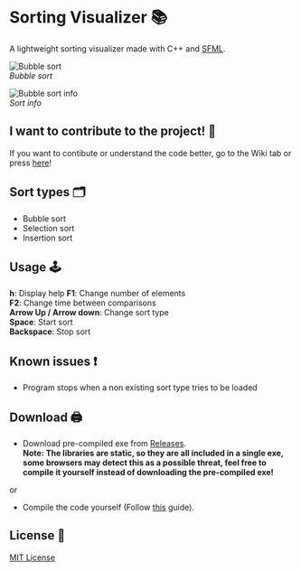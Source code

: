 # Sorting Visualizer 📚

A lightweight sorting visualizer made with C++ and [SFML](https://www.sfml-dev.org/index.php).

![Bubble sort](https://i.imgur.com/iFIRllR.png) <br>
*Bubble sort*

![Bubble sort info](https://i.imgur.com/lZL6G0a.png) <br>
*Sort info*

## I want to contribute to the project! 📖
If you want to contibute or understand the code better, go to the Wiki tab or press [here](https://github.com/alesbe/sorting-visualizer/wiki)!

## Sort types 🗂️
- Bubble sort
- Selection sort
- Insertion sort

## Usage 🕹️
**h**: Display help
**F1**: Change number of elements <br>
**F2**: Change time between comparisons <br>
**Arrow Up / Arrow down**: Change sort type <br>
**Space**: Start sort <br>
**Backspace**: Stop sort

## Known issues ❗
- Program stops when a non existing sort type tries to be loaded

## Download 🖨️
- Download pre-compiled exe from [Releases](https://github.com/alesbe/sorting-visualizer/releases). <br>
**Note: The libraries are static, so they are all included in a single exe, some browsers may detect this as a possible threat, feel free to compile it yourself instead of downloading the pre-compiled exe!**

or
- Compile the code yourself (Follow [this](https://github.com/alesbe/sorting-visualizer/wiki/How-to-compile-compile-the-project) guide).

## License 📜
[MIT License](https://github.com/alesbe/sorting-visualizer/blob/main/LICENSE)
